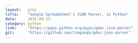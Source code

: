 ```yaml
---
layout:   proj
title:    "Google Spreadsheet's JSON Parser, in Python"
date:     2015-04-23
category: python
link:     "https://pypi.python.org/pypi/gdoc-json-parser"
git:      "https://github.com/timguoqk/gdoc-json-parser"
---
```


